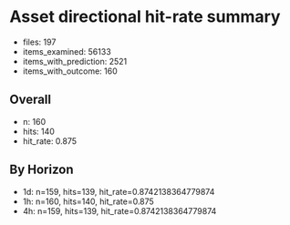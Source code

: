# Asset directional hit-rate summary
- files: 197
- items_examined: 56133
- items_with_prediction: 2521
- items_with_outcome: 160

## Overall
- n: 160
- hits: 140
- hit_rate: 0.875

## By Horizon
- 1d: n=159, hits=139, hit_rate=0.8742138364779874
- 1h: n=160, hits=140, hit_rate=0.875
- 4h: n=159, hits=139, hit_rate=0.8742138364779874

